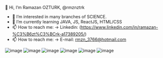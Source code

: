  👋 Hi, I’m Ramazan OZTURK, @rmznztrk
- 👀 I’m interested in  many branches of SCIENCE.
- 🌱 I’m currently learning JAVA, JS, ReactJS, HTML/CSS
- 📫 How to reach me:  -> Linkedin: (https://www.linkedin.com/in/ramazan-%C3%B6zt%C3%BCrk-a17389205/)
- 📫 How to reach me:  -> E-mail: rmzn_3766@hotmail.com
                     
                     
                      


<!---
rmznztrk/rmznztrk is a ✨ special ✨ repository because its `README.md` (this file) appears on your GitHub profile.
You can click the Preview link to take a look at your changes.
--->

![image](https://github.com/rmznztrk/rmznztrk/assets/136638492/096c1168-66bd-436b-a0f9-e2d49bff128d)
![image](https://github.com/rmznztrk/rmznztrk/assets/136638492/4a37a9b1-ba5e-4b81-8280-c9a33b5c29fc)
![image](https://github.com/rmznztrk/rmznztrk/assets/136638492/d345864f-9d79-43f3-9a8a-8f7afbf311b5)
![image](https://github.com/rmznztrk/rmznztrk/assets/136638492/68ceca21-e2d2-4ebb-b968-359e79c1ab18)
![image](https://github.com/rmznztrk/rmznztrk/assets/136638492/20e60c1e-deb5-4439-8016-c040f6327843)
![image](https://github.com/rmznztrk/rmznztrk/assets/136638492/fc025e09-72d6-4990-bf9e-47240193d8c8)











